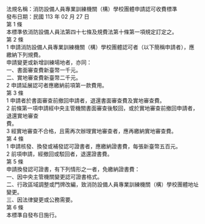 法規名稱：消防設備人員專業訓練機關（構）學校團體申請認可收費標準  
發布日期：民國 113 年 02 月 27 日  
第 1 條  
本標準依消防設備人員法第四十七條及規費法第十條第一項規定訂定之。  
第 2 條  
1 申請消防設備人員專業訓練機關（構）學校團體認可者（以下簡稱申請者），應繳納下列規費。  
申請變更或新增訓練場地者，亦同：  
一、書面審查費新臺幣一千元。  
二、實地審查費新臺幣二千元。  
2 申請延展認可者應繳納前項第一款費用。  
第 3 條  
1 申請者於書面審查前撤回申請者，退還書面審查費及實地審查費。  
2 前條第一項申請經中央主管機關書面審查後駁回，或於實地審查前撤回申請者，退還實地審查  
費。  
3 經實地審查不合格，且需再次辦理實地審查者，應再繳納實地審查費。  
第 4 條  
1 申請核發、換發或補發認可證書者，應繳納證書費，每張新臺幣五百元。  
2 前項申請，經撤回或駁回者，退還證書費。  
第 5 條  
申請換發認可證書，有下列情形之一者，免繳納證書費：  
一、因中央主管機關變更認可證書格式。  
二、行政區域調整或門牌改編，致消防設備人員專業訓練機關（構）學校團體地址變更。  
三、因法律變更或公務需要。  
第 6 條  
本標準自發布日施行。  


